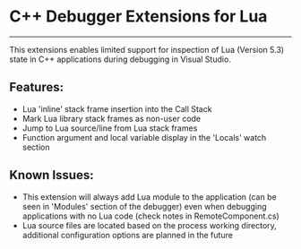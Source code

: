 # C++ Debugger Extensions for Lua

---
This extensions enables limited support for inspection of Lua (Version 5.3) state in C++ applications during debugging in Visual Studio.

## Features:
 * Lua 'inline' stack frame insertion into the Call Stack
 * Mark Lua library stack frames as non-user code
 * Jump to Lua source/line from Lua stack frames
 * Function argument and local variable display in the 'Locals' watch section

 ## Known Issues:
 * This extension will always add Lua module to the application (can be seen in 'Modules' section of the debugger) even when debugging applications with no Lua code (check notes in RemoteComponent.cs)
 * Lua source files are located based on the process working directory, additional configuration options are planned in the future
